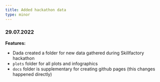 ```yaml
---
title: Added hackathon data
type: minor
---
```


### 29.07.2022

**Features:**

* Dada created a folder for new data gathered during Skillfactory hackathon
* `plots` folder for all plots and infographics
* `docs` folder is supplementary for creating github pages (this changes happened directly)
